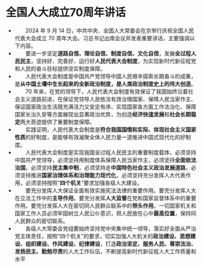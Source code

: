 # 全国人大成立70周年讲话[](https://sakib.hidns.co/政治理论/时政篇/全国人大成立70周年讲话.html#全国人大成立70周年讲话)

 

-   2024 年 9 月 14 日，中共中央、全国人大常委会在京举行庆祝全国人民代表大会成立 70 周年大会。习总书记出席会议并发表重要讲话，主要强调以下内容。
-   要进一步坚定**道路自信、理论自信、制度自信、文化自信**，发展**全过程人民民主**，坚持好、完善好、运行好**人民代表大会制度**，为实现新时代新征程党和人民的奋斗目标提供坚实制度保障。
-   人民代表大会制度是中国共产党领导中国人民艰辛探索长期奋斗的成果，是**从中国土壤中生长起来的全新政治制度，是人类政治制度史上的伟大创造**。
-   70 年来，在党的领导下，人民代表大会制度有效保证了我国始终沿着社会主义道路前进，在保证党领导人民依法有效治理国家、保障人民当家作主、保证国家政治生活既充满活力又安定有序、实现国家各方面工作法治化、保障国家长治久安等方面展现出显著政治优势，为创造**经济快速发展**和**社会长期稳定**两大奇迹提供了重要制度保障。
-   实践证明，人民代表大会制度是**符合我国国情和实际、体现社会主义国家性质**的好制度，是能够有效凝聚全体人民力量一道推进中国式现代化的好制度。
-   人民代表大会制度是实现我国全过程人民民主的重要制度载体，必须坚持中国共产党领导，必须坚持用制度体系保障人民当家作主，必须坚持**全面依法治国**，必须坚持**民主集中制**，必须坚持走**中国特色社会主义政治发展道路**，必须坚持推进**国家治理体系和治理能力现代化**，必须坚持充分发挥人大代表作用，必须坚持按照“**四个机关**”要求加强各级人大建设。
-   要充分发挥人大保证全面有效实施宪法法律的重要作用。要充分发挥人大在立法工作中的**主导作用**。要充分发挥**人大监督**在党和国家监督体系中的重要作用。要充分发挥人大在密切同人民群众联系中的**带头作用**。一切国家机关和国家工作人员必须牢固树立人民公仆意识，把人民放在心中**最高位置**，保持同人民群众的密切联系。
-   各级人大常委会党组要始终坚持党中央集中统一领导，落实好全面从严治党主体责任，按照“四个机关”的要求，切实加强人大机关的**政治建设、思想建设、组织建设、作风建设、纪律建设**，打造**政治坚定、服务人民、尊崇法治、发扬民主、勤勉尽责**的人大工作队伍，不断提高新时代新征程人大工作质量和水平

